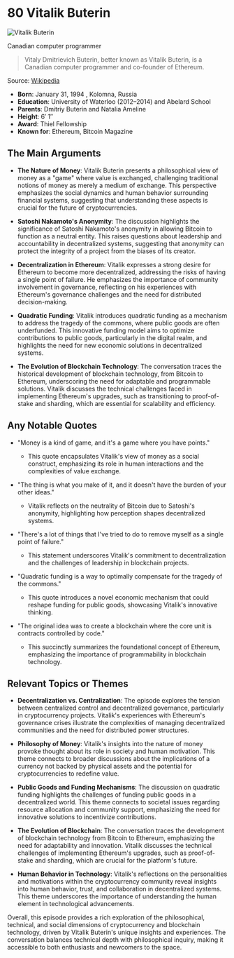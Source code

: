 # 80 Vitalik Buterin


![Vitalik Buterin](https://encrypted-tbn0.gstatic.com/licensed-image?q=tbn:ANd9GcRDIXNJt-b7bpb3fi31Yq0Wsisy9j_Q_D5V83M6gYkJphYhzSvLpNMbb7fymRIB26ZQ7_jB&s=19)

Canadian computer programmer

> Vitaly Dmitrievich Buterin, better known as Vitalik Buterin, is a Canadian computer programmer and co-founder of Ethereum.

Source: [Wikipedia](https://en.wikipedia.org/wiki/Vitalik_Buterin)

- **Born**: January 31, 1994 , Kolomna, Russia
- **Education**: University of Waterloo (2012–2014) and Abelard School
- **Parents**: Dmitriy Buterin and Natalia Ameline
- **Height**: 6′ 1″
- **Award**: Thiel Fellowship
- **Known for**: Ethereum, Bitcoin Magazine


## The Main Arguments

- **The Nature of Money**: Vitalik Buterin presents a philosophical view of money as a "game" where value is exchanged, challenging traditional notions of money as merely a medium of exchange. This perspective emphasizes the social dynamics and human behavior surrounding financial systems, suggesting that understanding these aspects is crucial for the future of cryptocurrencies.

- **Satoshi Nakamoto's Anonymity**: The discussion highlights the significance of Satoshi Nakamoto's anonymity in allowing Bitcoin to function as a neutral entity. This raises questions about leadership and accountability in decentralized systems, suggesting that anonymity can protect the integrity of a project from the biases of its creator.

- **Decentralization in Ethereum**: Vitalik expresses a strong desire for Ethereum to become more decentralized, addressing the risks of having a single point of failure. He emphasizes the importance of community involvement in governance, reflecting on his experiences with Ethereum's governance challenges and the need for distributed decision-making.

- **Quadratic Funding**: Vitalik introduces quadratic funding as a mechanism to address the tragedy of the commons, where public goods are often underfunded. This innovative funding model aims to optimize contributions to public goods, particularly in the digital realm, and highlights the need for new economic solutions in decentralized systems.

- **The Evolution of Blockchain Technology**: The conversation traces the historical development of blockchain technology, from Bitcoin to Ethereum, underscoring the need for adaptable and programmable solutions. Vitalik discusses the technical challenges faced in implementing Ethereum's upgrades, such as transitioning to proof-of-stake and sharding, which are essential for scalability and efficiency.

## Any Notable Quotes

- "Money is a kind of game, and it's a game where you have points."
  - This quote encapsulates Vitalik's view of money as a social construct, emphasizing its role in human interactions and the complexities of value exchange.

- "The thing is what you make of it, and it doesn't have the burden of your other ideas."
  - Vitalik reflects on the neutrality of Bitcoin due to Satoshi's anonymity, highlighting how perception shapes decentralized systems.

- "There's a lot of things that I've tried to do to remove myself as a single point of failure."
  - This statement underscores Vitalik's commitment to decentralization and the challenges of leadership in blockchain projects.

- "Quadratic funding is a way to optimally compensate for the tragedy of the commons."
  - This quote introduces a novel economic mechanism that could reshape funding for public goods, showcasing Vitalik's innovative thinking.

- "The original idea was to create a blockchain where the core unit is contracts controlled by code."
  - This succinctly summarizes the foundational concept of Ethereum, emphasizing the importance of programmability in blockchain technology.

## Relevant Topics or Themes

- **Decentralization vs. Centralization**: The episode explores the tension between centralized control and decentralized governance, particularly in cryptocurrency projects. Vitalik's experiences with Ethereum's governance crises illustrate the complexities of managing decentralized communities and the need for distributed power structures.

- **Philosophy of Money**: Vitalik's insights into the nature of money provoke thought about its role in society and human motivation. This theme connects to broader discussions about the implications of a currency not backed by physical assets and the potential for cryptocurrencies to redefine value.

- **Public Goods and Funding Mechanisms**: The discussion on quadratic funding highlights the challenges of funding public goods in a decentralized world. This theme connects to societal issues regarding resource allocation and community support, emphasizing the need for innovative solutions to incentivize contributions.

- **The Evolution of Blockchain**: The conversation traces the development of blockchain technology from Bitcoin to Ethereum, emphasizing the need for adaptability and innovation. Vitalik discusses the technical challenges of implementing Ethereum's upgrades, such as proof-of-stake and sharding, which are crucial for the platform's future.

- **Human Behavior in Technology**: Vitalik's reflections on the personalities and motivations within the cryptocurrency community reveal insights into human behavior, trust, and collaboration in decentralized systems. This theme underscores the importance of understanding the human element in technological advancements.

Overall, this episode provides a rich exploration of the philosophical, technical, and social dimensions of cryptocurrency and blockchain technology, driven by Vitalik Buterin's unique insights and experiences. The conversation balances technical depth with philosophical inquiry, making it accessible to both enthusiasts and newcomers to the space.